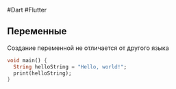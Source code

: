 #Dart #Flutter 

## Переменные

Создание переменной не отличается от другого языка
```dart
void main() {
  String helloString = "Hello, world!";
  print(helloString);
}
```

